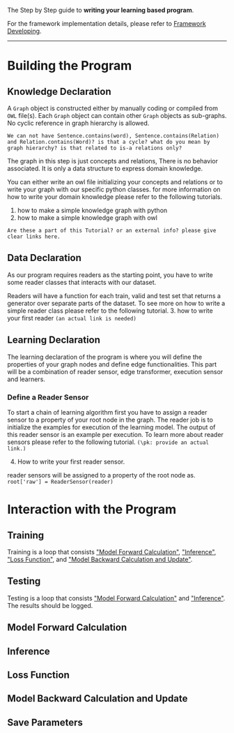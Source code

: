 The Step by Step guide to **writing your learning based program**.

For the framework implementation details, please refer to [Framework Developing](https://github.com/kordjamshidi/RelationalGraph/wiki/Pipeline-%7C-Developing).

***
# Building the Program
## Knowledge Declaration

A `Graph` object is constructed either by manually coding or compiled from `OWL` file(s).
Each `Graph` object can contain other `Graph` objects as sub-graphs. No cyclic reference in graph hierarchy is allowed.

`We can not have Sentence.contains(word), Sentence.contains(Relation) and Relation.contains(Word)? is that a cycle? what do you mean by graph hierarchy? is that related to is-a relations only?`

The graph in this step is just concepts and relations, There is no behavior associated. It is only a data structure to express domain knowledge.

You can either write an owl file initializing your concepts and relations or to write your graph with our specific python classes. for more information on how to write your domain knowledge please refer to the following tutorials.

1. how to make a simple knowledge graph with python
2. how to make a simple knowledge graph with owl

`Are these a part of this Tutorial? or an external info? please give clear links here.`

## Data Declaration
As our program requires readers as the starting point, you have to write some reader classes that interacts with our dataset. 

Readers will have a function for each train, valid and test set that returns a generator over separate parts of the dataset. To see more on how to write a simple reader class please refer to the following tutorial.
3. how to write your first reader `(an actual link is needed)`

## Learning Declaration

The learning declaration of the program is where you will define the properties of your graph nodes and define edge functionalities. This part will be a combination of reader sensor, edge transformer, execution sensor and learners.

### Define a Reader Sensor

To start a chain of learning algorithm first you have to assign a reader sensor to a property of your root node in the graph. The reader job is to initialize the examples for execution of the learning model. The output of this reader sensor is an example per execution. To learn more about reader sensors please refer to the following tutorial. `(\pk: provide an actual link.)`

4. How to write your first reader sensor.

reader sensors will be assigned to a property of the root node as.
`root['raw'] = ReaderSensor(reader)`


# Interaction with the Program

## Training

Training is a loop that consists ["Model Forward Calculation"](#model-forward-calculation), ["Inference"](#inference), ["Loss Function"](#loss-function), and ["Model Backward Calculation and Update"](#model-backward-calculation-and-update).

## Testing

Testing is a loop that consists ["Model Forward Calculation"](#model-forward-calculation) and ["Inference"](#inference).
The results should be logged.

## Model Forward Calculation

## Inference

## Loss Function

## Model Backward Calculation and Update

## Save Parameters